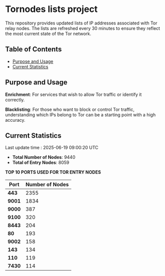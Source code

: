# Tornodes lists project

This repository provides updated lists of IP addresses associated with Tor relay nodes. The lists are refreshed every 30 minutes to ensure they reflect the most current state of the Tor network.

## Table of Contents

- [Purpose and Usage](#purpose-and-usage)
- [Current Statistics](#current-statistics)


## Purpose and Usage

**Enrichment**: For services that wish to allow Tor traffic or identify it correctly.

**Blacklisting**: For those who want to block or control Tor traffic, understanding which IPs belong to Tor can be a starting point with a high accuracy.

## Current Statistics

Last update time : 2025-06-19 09:00:20 UTC

- **Total Number of Nodes**: 9440
- **Total of Entry Nodes**: 8059

**TOP 10 PORTS USED FOR TOR ENTRY NODES**

| **Port** | **Number of Nodes** |
|------|-----------------|
| **443**   | 2355  |
| **9001**   | 1834  |
| **9000**   | 387  |
| **9100**   | 320  |
| **8443**   | 204  |
| **80**   | 193  |
| **9002**   | 158  |
| **143**   | 134  |
| **110**   | 119  |
| **7430**   | 114  |

